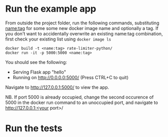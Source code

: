 # Run the example app

From outside the project folder, run the following commands, substituting
<name:tag> for some some new docker image name and optionally a tag.
If you don't want to accidentally overwrite an existing name:tag combination,
first check your existing list using `docker image ls`

```
docker build -t <name:tag> rate-limiter-python/
docker run -it -p 5000:5000 <name:tag>
```

You should see the following:
 * Serving Flask app "hello"
 * Running on http://0.0.0.0:5000/ (Press CTRL+C to quit)

Navigate to http://127.0.0.1:5000/ to view the app.

NB. If port 5000 is already occupied, change the second occurence of 5000
in the docker run command to an unoccupied port, and navigate to
http://127.0.0.1:<your port>/

# Run the tests
